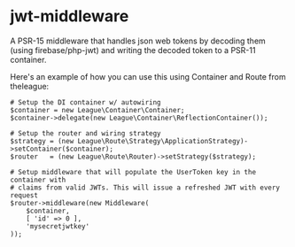 # jwt-middleware
A PSR-15 middleware that handles json web tokens by decoding them (using firebase/php-jwt) and writing the decoded token to a PSR-11 container.

Here's an example of how you can use this using Container and Route from
theleague:
```
# Setup the DI container w/ autowiring
$container = new League\Container\Container;
$container->delegate(new League\Container\ReflectionContainer());

# Setup the router and wiring strategy
$strategy = (new League\Route\Strategy\ApplicationStrategy)->setContainer($container);
$router   = (new League\Route\Router)->setStrategy($strategy);

# Setup middleware that will populate the UserToken key in the container with
# claims from valid JWTs. This will issue a refreshed JWT with every request
$router->middleware(new Middleware(
    $container,
    [ 'id' => 0 ],
    'mysecretjwtkey'
));
````
